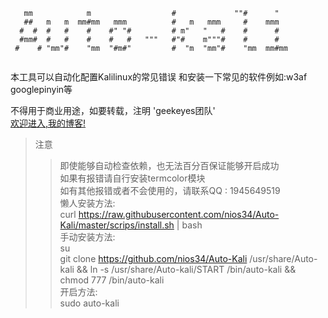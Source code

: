 ```
   mm            m                  #             ""#      "   
   ##   m   m  mm#mm   mmm          #   m   mmm     #    mmm   
  #  #  #   #    #    #" "#         # m"   "   #    #      #   
  #mm#  #   #    #    #   #   """   #"#    m"""#    #      #   
 #    # "mm"#    "mm  "#m#"         #  "m  "mm"#    "mm  mm#mm 
 
```

本工具可以自动化配置Kalilinux的常见错误 和安装一下常见的软件例如:w3af googlepinyin等<br>

不得用于商业用途，如要转载，注明 'geekeyes团队'<br>
[欢迎进入,我的博客!](http://107.175.60.226)<br>
> 注意<br>
> > 即使能够自动检查依赖，也无法百分百保证能够开启成功<br>
> > 如果有报错请自行安装termcolor模块<br>
> >如有其他报错或者不会使用的，请联系QQ : 1945649519<br>
> 懒人安装方法:<br>
> > curl https://raw.githubusercontent.com/nios34/Auto-Kali/master/scrips/install.sh | bash<br>
> 手动安装方法:<br>
> > su<br>
> > git clone https://github.com/nios34/Auto-Kali /usr/share/Auto-kali && ln -s /usr/share/Auto-kali/START /bin/auto-kali && chmod 777 /bin/auto-kali<br>
> 开启方法: <br>
> >sudo auto-kali<br>


